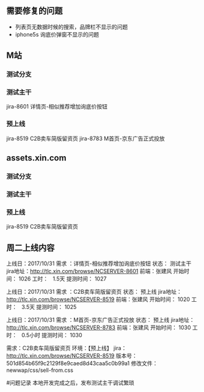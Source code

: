 ## 需要修复的问题
- 列表页无数据时候的搜索，品牌栏不显示的问题
- iphone5s 询底价弹窗不显示的问题
## M站
### 测试分支


### 测试主干
jira-8601 详情页-相似推荐增加询底价按钮 

### 预上线
jira-8519 C2B卖车简版留资页
jira-8783 M首页-京东广告正式投放
## assets.xin.com
### 测试分支

### 测试主干

### 预上线
jira-8519 C2B卖车简版留资页

## 周二上线内容
上线日：2017/10/31
需求 ：详情页-相似推荐增加询底价按钮 
状态： 测试主干
jira地址：http://tlc.xin.com/browse/NCSERVER-8601
前端：张建风
开始时间： 1026
工时：	    1.5天
提测时间： 1027


上线日：2017/10/31
需求 ：C2B卖车简版留资页
状态： 预上线
jira地址：http://tlc.xin.com/browse/NCSERVER-8519
前端：张建风
开始时间： 1020
工时：	    3.5天
提测时间： 1025

上线日：2017/10/31
需求 ：M首页-京东广告正式投放
状态： 预上线
jira地址：http://tlc.xin.com/browse/NCSERVER-8783
前端：张建风
开始时间： 1030
工时：	    0.5小时
提测时间： 1030

需求：C2B卖车简版留资页
环境：【预上线】
jira：http://tlc.xin.com/browse/NCSERVER-8519
版本号：501d854b65f9c2129f8e9caed8d43caa5c0b99a1
修改文件：newwap/css/sell-from.css


#问题记录
本地开发完成之后，发布测试主干调试繁琐
